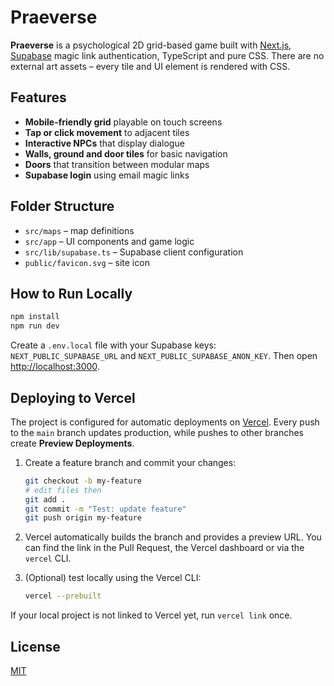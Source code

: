 # Praeverse

**Praeverse** is a psychological 2D grid-based game built with [Next.js](https://nextjs.org/), [Supabase](https://supabase.com/) magic link authentication, TypeScript and pure CSS. There are no external art assets – every tile and UI element is rendered with CSS.

## Features

- **Mobile-friendly grid** playable on touch screens
- **Tap or click movement** to adjacent tiles
- **Interactive NPCs** that display dialogue
- **Walls, ground and door tiles** for basic navigation
- **Doors** that transition between modular maps
- **Supabase login** using email magic links

## Folder Structure

- `src/maps` – map definitions
- `src/app` – UI components and game logic
- `src/lib/supabase.ts` – Supabase client configuration
- `public/favicon.svg` – site icon

## How to Run Locally

```bash
npm install
npm run dev
```

Create a `.env.local` file with your Supabase keys:
`NEXT_PUBLIC_SUPABASE_URL` and `NEXT_PUBLIC_SUPABASE_ANON_KEY`.
Then open [http://localhost:3000](http://localhost:3000).

## Deploying to Vercel

The project is configured for automatic deployments on [Vercel](https://vercel.com/).
Every push to the `main` branch updates production, while pushes to other
branches create **Preview Deployments**.

1. Create a feature branch and commit your changes:

   ```bash
   git checkout -b my-feature
   # edit files then
   git add .
   git commit -m "Test: update feature"
   git push origin my-feature
   ```

2. Vercel automatically builds the branch and provides a preview URL. You can
   find the link in the Pull Request, the Vercel dashboard or via the
   `vercel` CLI.

3. (Optional) test locally using the Vercel CLI:

   ```bash
   vercel --prebuilt
   ```

If your local project is not linked to Vercel yet, run `vercel link` once.

## License

[MIT](LICENSE)
